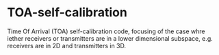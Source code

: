 TOA-self-calibration
====================

Time Of Arrival (TOA) self-calibration code, focusing of the case whre iether receivers or transmitters are in a lower dimensional subspace, e.g. receivers are in 2D and transmitters in 3D.
